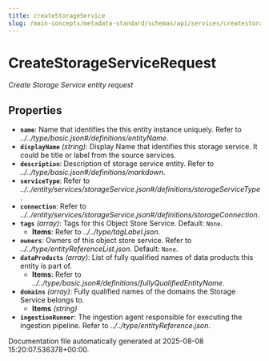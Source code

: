 ```yaml
---
title: createStorageService
slug: /main-concepts/metadata-standard/schemas/api/services/createstorageservice
---
```


# CreateStorageServiceRequest

*Create Storage Service entity request*

## Properties

- **`name`**: Name that identifies the this entity instance uniquely. Refer to *../../type/basic.json#/definitions/entityName*.
- **`displayName`** *(string)*: Display Name that identifies this storage service. It could be title or label from the source services.
- **`description`**: Description of storage service entity. Refer to *../../type/basic.json#/definitions/markdown*.
- **`serviceType`**: Refer to *../../entity/services/storageService.json#/definitions/storageServiceType*.
- **`connection`**: Refer to *../../entity/services/storageService.json#/definitions/storageConnection*.
- **`tags`** *(array)*: Tags for this Object Store Service. Default: `None`.
  - **Items**: Refer to *../../type/tagLabel.json*.
- **`owners`**: Owners of this object store service. Refer to *../../type/entityReferenceList.json*. Default: `None`.
- **`dataProducts`** *(array)*: List of fully qualified names of data products this entity is part of.
  - **Items**: Refer to *../../type/basic.json#/definitions/fullyQualifiedEntityName*.
- **`domains`** *(array)*: Fully qualified names of the domains the Storage Service belongs to.
  - **Items** *(string)*
- **`ingestionRunner`**: The ingestion agent responsible for executing the ingestion pipeline. Refer to *../../type/entityReference.json*.


Documentation file automatically generated at 2025-08-08 15:20:07.536378+00:00.
